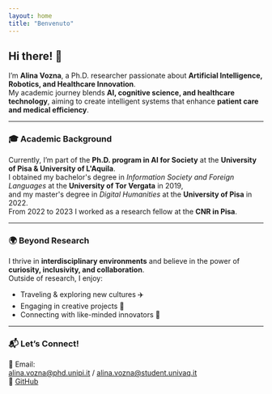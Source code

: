 ```yaml
---
layout: home
title: "Benvenuto"
---
```


## Hi there! 👋

I’m **Alina Vozna**, a Ph.D. researcher passionate about **Artificial Intelligence, Robotics, and Healthcare Innovation**.  
My academic journey blends **AI, cognitive science, and healthcare technology**, aiming to create intelligent systems that enhance **patient care and medical efficiency**.

---

### 🎓 **Academic Background**

Currently, I’m part of the **Ph.D. program in AI for Society** at the **University of Pisa & University of L'Aquila**.  
I obtained my bachelor's degree in *Information Society and Foreign Languages* at the **University of Tor Vergata** in 2019,  
and my master's degree in *Digital Humanities* at the **University of Pisa** in 2022.  
From 2022 to 2023 I worked as a research fellow at the **CNR in Pisa**.

---

### 🌍 **Beyond Research**

I thrive in **interdisciplinary environments** and believe in the power of **curiosity, inclusivity, and collaboration**.  
Outside of research, I enjoy:

- Traveling & exploring new cultures ✈️  
- Engaging in creative projects 🎨  
- Connecting with like-minded innovators 🤝  

---

### 📬 **Let’s Connect!**

📧 Email:  
[alina.vozna@phd.unipi.it](mailto:alina.vozna@phd.unipi.it) / [alina.vozna@student.univaq.it](mailto:alina.vozna@student.univaq.it)  
🔗 [GitHub](https://github.com/Lillana270196)
